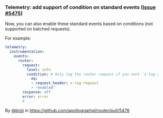 ### Telemetry: add support of condition on standard events ([Issue #5475](https://github.com/apollographql/router/issues/5475))

Now, you can also enable these standard events based on conditions (not supported on batched requests).

For example:

```yaml title="router.yaml"
telemetry:
  instrumentation:
    events:
      router:
        request:
          level: info
          condition: # Only log the router request if you sent `x-log-request` with the value `enabled`
            eq:
            - request_header: x-log-request
            - "enabled"
        response: off
        error: error
        # ...
```

By [@bnjjj](https://github.com/bnjjj) in https://github.com/apollographql/router/pull/5476